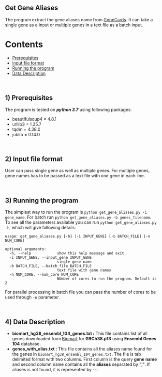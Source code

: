 ## Get Gene Aliases
The program extract the gene aliases name from [GeneCards](https://www.genecards.org/). It can take a single gene as a input or multiple genes in a text file as a batch input.
<br/>

# Contents

- [Prerequisites](#1-prerequisites)
- [Input file format](#2-input-file-format)
- [Running the program](#3-running-the-program)
- [Data Description](#4-data-description)
<br/>

## 1) Prerequisites

The program is tested on ***python 3.7*** using following packages:

- beautifulsoup4 = 4.8.1
- urllib3 = 1.25.7
- tqdm = 4.38.0
- joblib = 0.14.0

<br/>

## 2) Input file format

User can pass single gene as well as multiple genes. For multiple genes, gene names has to be passed as a text file with one gene in each line.

<br/>

## 3) Running the program

The simplest way to run the program is `python get_gene_aliases.py -i gene_name`. For batch run `python get_gene_aliases.py -b genes_filename`. To see all the parameters available you can run `python get_gene_aliases.py -h`, which will give following details:
```
usage: get_gene_aliases.py [-h] [-i INPUT_GENE] [-b BATCH_FILE] [-n NUM_CORE]

optional arguments:
  -h, --help            show this help message and exit
  -i INPUT_GENE, --input_gene INPUT_GENE
                        single gene name
  -b BATCH_FILE, --batch_file BATCH_FILE
                        text file with gene names
  -n NUM_CORE, --num_core NUM_CORE
                        NUmber of cores to run the program. Default is 2
```
For parallel processing in batch file you can pass the number of cores to be used through `-n` parameter.

<br/>

## 4) Data Description

- **biomart_hg38_ensembl_104_genes.txt :** This file contains list of all genes downloaded from [Biomart](https://m.ensembl.org/biomart/martview/b2de93a4c9540e93b7ae72a0649a1497) for **GRCh38.p13** using **Ensembl Genes 104** database.
- **genes_with_alias.txt :** This file contains all the aliases name found for the genes in `biomart_hg38_ensembl_104_genes.txt`. The file is tab delimited format with two columns. First column is the query **gene name** and second column name contains all the **aliases** separated by **","**. If aliases is not found, it is represented by **--**.
